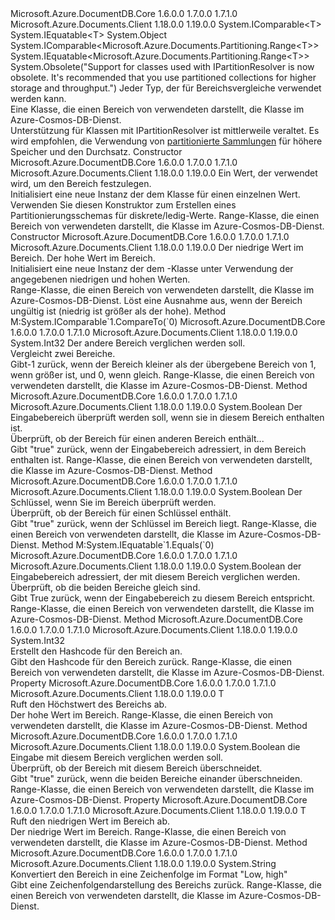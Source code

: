 <Type Name="Range&lt;T&gt;" FullName="Microsoft.Azure.Documents.Partitioning.Range&lt;T&gt;">
  <TypeSignature Language="C#" Value="public class Range&lt;T&gt; : IComparable&lt;Microsoft.Azure.Documents.Partitioning.Range&lt;T&gt;&gt;, IEquatable&lt;Microsoft.Azure.Documents.Partitioning.Range&lt;T&gt;&gt; where T : IComparable&lt;T&gt;, IEquatable&lt;T&gt;" />
  <TypeSignature Language="ILAsm" Value=".class public auto ansi beforefieldinit Range`1&lt;(class System.IComparable`1&lt;!T&gt;, class System.IEquatable`1&lt;!T&gt;) T&gt; extends System.Object implements class System.IComparable`1&lt;class Microsoft.Azure.Documents.Partitioning.Range`1&lt;!T&gt;&gt;, class System.IEquatable`1&lt;class Microsoft.Azure.Documents.Partitioning.Range`1&lt;!T&gt;&gt;" />
  <TypeSignature Language="DocId" Value="T:Microsoft.Azure.Documents.Partitioning.Range`1" />
  <TypeSignature Language="VB.NET" Value="Public Class Range(Of T)&#xA;Implements IComparable(Of Range(Of T)), IEquatable(Of Range(Of T))" />
  <TypeSignature Language="F#" Value="type Range&lt;'T (requires 'T :&gt; IComparable&lt;'T&gt; and 'T :&gt; IEquatable&lt;'T&gt;)&gt; = class&#xA;    interface IEquatable&lt;Range&lt;'T&gt;&gt;&#xA;    interface IComparable&lt;Range&lt;'T&gt;&gt;" />
  <AssemblyInfo>
    <AssemblyName>Microsoft.Azure.DocumentDB.Core</AssemblyName>
    <AssemblyVersion>1.6.0.0</AssemblyVersion>
    <AssemblyVersion>1.7.0.0</AssemblyVersion>
    <AssemblyVersion>1.7.1.0</AssemblyVersion>
  </AssemblyInfo>
  <AssemblyInfo>
    <AssemblyName>Microsoft.Azure.Documents.Client</AssemblyName>
    <AssemblyVersion>1.18.0.0</AssemblyVersion>
    <AssemblyVersion>1.19.0.0</AssemblyVersion>
  </AssemblyInfo>
  <TypeParameters>
    <TypeParameter Name="T">
      <Constraints>
        <InterfaceName>System.IComparable&lt;T&gt;</InterfaceName>
        <InterfaceName>System.IEquatable&lt;T&gt;</InterfaceName>
      </Constraints>
    </TypeParameter>
  </TypeParameters>
  <Base>
    <BaseTypeName>System.Object</BaseTypeName>
  </Base>
  <Interfaces>
    <Interface>
      <InterfaceName>System.IComparable&lt;Microsoft.Azure.Documents.Partitioning.Range&lt;T&gt;&gt;</InterfaceName>
    </Interface>
    <Interface>
      <InterfaceName>System.IEquatable&lt;Microsoft.Azure.Documents.Partitioning.Range&lt;T&gt;&gt;</InterfaceName>
    </Interface>
  </Interfaces>
  <Attributes>
    <Attribute>
      <AttributeName>System.Obsolete("Support for classes used with IPartitionResolver is now obsolete. It's recommended that you use partitioned collections for higher storage and throughput.")</AttributeName>
    </Attribute>
  </Attributes>
  <Docs>
    <typeparam name="T">Jeder Typ, der für Bereichsvergleiche verwendet werden kann.</typeparam>
    <summary>
            Eine Klasse, die einen Bereich von verwendeten darstellt, die <see cref="T:Microsoft.Azure.Documents.Partitioning.RangePartitionResolver`1" /> Klasse im Azure-Cosmos-DB-Dienst.
            </summary>
    <remarks>
            Unterstützung für Klassen mit IPartitionResolver ist mittlerweile veraltet. Es wird empfohlen, die Verwendung von <a href="https://azure.microsoft.com/documentation/articles/documentdb-partition-data">partitionierte Sammlungen</a> für höhere Speicher und den Durchsatz.
            </remarks>
    <altmember cref="T:Microsoft.Azure.Documents.Partitioning.RangePartitionResolver`1" />
  </Docs>
  <Members>
    <Member MemberName=".ctor">
      <MemberSignature Language="C#" Value="public Range (T point);" />
      <MemberSignature Language="ILAsm" Value=".method public hidebysig specialname rtspecialname instance void .ctor(!T point) cil managed" />
      <MemberSignature Language="DocId" Value="M:Microsoft.Azure.Documents.Partitioning.Range`1.#ctor(`0)" />
      <MemberSignature Language="VB.NET" Value="Public Sub New (point As T)" />
      <MemberSignature Language="F#" Value="new Microsoft.Azure.Documents.Partitioning.Range&lt;'T (requires 'T :&gt; IComparable&lt;'T&gt; and 'T :&gt; IEquatable&lt;'T&gt;)&gt; : 'T -&gt; Microsoft.Azure.Documents.Partitioning.Range&lt;'T (requires 'T :&gt; IComparable&lt;'T&gt; and 'T :&gt; IEquatable&lt;'T&gt;)&gt;" Usage="new Microsoft.Azure.Documents.Partitioning.Range&lt;'T (requires 'T :&gt; System.IComparable&lt;'T&gt; and 'T :&gt; System.IEquatable&lt;'T&gt;)&gt; point" />
      <MemberType>Constructor</MemberType>
      <AssemblyInfo>
        <AssemblyName>Microsoft.Azure.DocumentDB.Core</AssemblyName>
        <AssemblyVersion>1.6.0.0</AssemblyVersion>
        <AssemblyVersion>1.7.0.0</AssemblyVersion>
        <AssemblyVersion>1.7.1.0</AssemblyVersion>
      </AssemblyInfo>
      <AssemblyInfo>
        <AssemblyName>Microsoft.Azure.Documents.Client</AssemblyName>
        <AssemblyVersion>1.18.0.0</AssemblyVersion>
        <AssemblyVersion>1.19.0.0</AssemblyVersion>
      </AssemblyInfo>
      <Parameters>
        <Parameter Name="point" Type="T" />
      </Parameters>
      <Docs>
        <param name="point">Ein Wert, der verwendet wird, um den Bereich festzulegen.</param>
        <summary>
            Initialisiert eine neue Instanz der dem <see cref="T:Microsoft.Azure.Documents.Partitioning.Range`1" /> Klasse für einen einzelnen Wert.
            </summary>
        <remarks>
            Verwenden Sie diesen Konstruktor zum Erstellen eines Partitionierungsschemas für diskrete/ledig-Werte.
            Range-Klasse, die einen Bereich von verwendeten darstellt, die <see cref="T:Microsoft.Azure.Documents.Partitioning.RangePartitionResolver`1" /> Klasse im Azure-Cosmos-DB-Dienst.
            </remarks>
      </Docs>
    </Member>
    <Member MemberName=".ctor">
      <MemberSignature Language="C#" Value="public Range (T low, T high);" />
      <MemberSignature Language="ILAsm" Value=".method public hidebysig specialname rtspecialname instance void .ctor(!T low, !T high) cil managed" />
      <MemberSignature Language="DocId" Value="M:Microsoft.Azure.Documents.Partitioning.Range`1.#ctor(`0,`0)" />
      <MemberSignature Language="VB.NET" Value="Public Sub New (low As T, high As T)" />
      <MemberSignature Language="F#" Value="new Microsoft.Azure.Documents.Partitioning.Range&lt;'T (requires 'T :&gt; IComparable&lt;'T&gt; and 'T :&gt; IEquatable&lt;'T&gt;)&gt; : 'T * 'T -&gt; Microsoft.Azure.Documents.Partitioning.Range&lt;'T (requires 'T :&gt; IComparable&lt;'T&gt; and 'T :&gt; IEquatable&lt;'T&gt;)&gt;" Usage="new Microsoft.Azure.Documents.Partitioning.Range&lt;'T (requires 'T :&gt; System.IComparable&lt;'T&gt; and 'T :&gt; System.IEquatable&lt;'T&gt;)&gt; (low, high)" />
      <MemberType>Constructor</MemberType>
      <AssemblyInfo>
        <AssemblyName>Microsoft.Azure.DocumentDB.Core</AssemblyName>
        <AssemblyVersion>1.6.0.0</AssemblyVersion>
        <AssemblyVersion>1.7.0.0</AssemblyVersion>
        <AssemblyVersion>1.7.1.0</AssemblyVersion>
      </AssemblyInfo>
      <AssemblyInfo>
        <AssemblyName>Microsoft.Azure.Documents.Client</AssemblyName>
        <AssemblyVersion>1.18.0.0</AssemblyVersion>
        <AssemblyVersion>1.19.0.0</AssemblyVersion>
      </AssemblyInfo>
      <Parameters>
        <Parameter Name="low" Type="T" />
        <Parameter Name="high" Type="T" />
      </Parameters>
      <Docs>
        <param name="low">Der niedrige Wert im Bereich.</param>
        <param name="high">Der hohe Wert im Bereich.</param>
        <summary>
            Initialisiert eine neue Instanz der dem <see cref="T:Microsoft.Azure.Documents.Partitioning.Range`1" /> -Klasse unter Verwendung der angegebenen niedrigen und hohen Werten.
            </summary>
        <remarks>
            Range-Klasse, die einen Bereich von verwendeten darstellt, die <see cref="T:Microsoft.Azure.Documents.Partitioning.RangePartitionResolver`1" /> Klasse im Azure-Cosmos-DB-Dienst.
            </remarks>
        <exception cref="T:System.ArgumentException">Löst eine Ausnahme aus, wenn der Bereich ungültig ist (niedrig ist größer als der hohe).</exception>
      </Docs>
    </Member>
    <Member MemberName="CompareTo">
      <MemberSignature Language="C#" Value="public int CompareTo (Microsoft.Azure.Documents.Partitioning.Range&lt;T&gt; other);" />
      <MemberSignature Language="ILAsm" Value=".method public hidebysig newslot virtual instance int32 CompareTo(class Microsoft.Azure.Documents.Partitioning.Range`1&lt;!T&gt; other) cil managed" />
      <MemberSignature Language="DocId" Value="M:Microsoft.Azure.Documents.Partitioning.Range`1.CompareTo(Microsoft.Azure.Documents.Partitioning.Range{`0})" />
      <MemberSignature Language="VB.NET" Value="Public Function CompareTo (other As Range(Of T)) As Integer" />
      <MemberSignature Language="F#" Value="abstract member CompareTo : Microsoft.Azure.Documents.Partitioning.Range&lt;'T (requires 'T :&gt; IComparable&lt;'T&gt; and 'T :&gt; IEquatable&lt;'T&gt;)&gt; -&gt; int&#xA;override this.CompareTo : Microsoft.Azure.Documents.Partitioning.Range&lt;'T (requires 'T :&gt; IComparable&lt;'T&gt; and 'T :&gt; IEquatable&lt;'T&gt;)&gt; -&gt; int" Usage="range.CompareTo other" />
      <MemberType>Method</MemberType>
      <Implements>
        <InterfaceMember>M:System.IComparable`1.CompareTo(`0)</InterfaceMember>
      </Implements>
      <AssemblyInfo>
        <AssemblyName>Microsoft.Azure.DocumentDB.Core</AssemblyName>
        <AssemblyVersion>1.6.0.0</AssemblyVersion>
        <AssemblyVersion>1.7.0.0</AssemblyVersion>
        <AssemblyVersion>1.7.1.0</AssemblyVersion>
      </AssemblyInfo>
      <AssemblyInfo>
        <AssemblyName>Microsoft.Azure.Documents.Client</AssemblyName>
        <AssemblyVersion>1.18.0.0</AssemblyVersion>
        <AssemblyVersion>1.19.0.0</AssemblyVersion>
      </AssemblyInfo>
      <ReturnValue>
        <ReturnType>System.Int32</ReturnType>
      </ReturnValue>
      <Parameters>
        <Parameter Name="other" Type="Microsoft.Azure.Documents.Partitioning.Range&lt;T&gt;" />
      </Parameters>
      <Docs>
        <param name="other">Der andere Bereich verglichen werden soll.</param>
        <summary>
            Vergleicht zwei Bereiche.
            </summary>
        <returns>Gibt-1 zurück, wenn der Bereich kleiner als der übergebene Bereich von 1, wenn größer ist, und 0, wenn gleich.</returns>
        <remarks>
            Range-Klasse, die einen Bereich von verwendeten darstellt, die <see cref="T:Microsoft.Azure.Documents.Partitioning.RangePartitionResolver`1" /> Klasse im Azure-Cosmos-DB-Dienst.
            </remarks>
      </Docs>
    </Member>
    <Member MemberName="Contains">
      <MemberSignature Language="C#" Value="public bool Contains (Microsoft.Azure.Documents.Partitioning.Range&lt;T&gt; other);" />
      <MemberSignature Language="ILAsm" Value=".method public hidebysig instance bool Contains(class Microsoft.Azure.Documents.Partitioning.Range`1&lt;!T&gt; other) cil managed" />
      <MemberSignature Language="DocId" Value="M:Microsoft.Azure.Documents.Partitioning.Range`1.Contains(Microsoft.Azure.Documents.Partitioning.Range{`0})" />
      <MemberSignature Language="VB.NET" Value="Public Function Contains (other As Range(Of T)) As Boolean" />
      <MemberSignature Language="F#" Value="member this.Contains : Microsoft.Azure.Documents.Partitioning.Range&lt;'T (requires 'T :&gt; IComparable&lt;'T&gt; and 'T :&gt; IEquatable&lt;'T&gt;)&gt; -&gt; bool" Usage="range.Contains other" />
      <MemberType>Method</MemberType>
      <AssemblyInfo>
        <AssemblyName>Microsoft.Azure.DocumentDB.Core</AssemblyName>
        <AssemblyVersion>1.6.0.0</AssemblyVersion>
        <AssemblyVersion>1.7.0.0</AssemblyVersion>
        <AssemblyVersion>1.7.1.0</AssemblyVersion>
      </AssemblyInfo>
      <AssemblyInfo>
        <AssemblyName>Microsoft.Azure.Documents.Client</AssemblyName>
        <AssemblyVersion>1.18.0.0</AssemblyVersion>
        <AssemblyVersion>1.19.0.0</AssemblyVersion>
      </AssemblyInfo>
      <ReturnValue>
        <ReturnType>System.Boolean</ReturnType>
      </ReturnValue>
      <Parameters>
        <Parameter Name="other" Type="Microsoft.Azure.Documents.Partitioning.Range&lt;T&gt;" />
      </Parameters>
      <Docs>
        <param name="other">Der Eingabebereich überprüft werden soll, wenn sie in diesem Bereich enthalten ist.</param>
        <summary>
            Überprüft, ob der Bereich für einen anderen Bereich enthält...
            </summary>
        <returns>Gibt "true" zurück, wenn der Eingabebereich adressiert, in dem Bereich enthalten ist.</returns>
        <remarks>
            Range-Klasse, die einen Bereich von verwendeten darstellt, die <see cref="T:Microsoft.Azure.Documents.Partitioning.RangePartitionResolver`1" /> Klasse im Azure-Cosmos-DB-Dienst.
            </remarks>
      </Docs>
    </Member>
    <Member MemberName="Contains">
      <MemberSignature Language="C#" Value="public bool Contains (T point);" />
      <MemberSignature Language="ILAsm" Value=".method public hidebysig instance bool Contains(!T point) cil managed" />
      <MemberSignature Language="DocId" Value="M:Microsoft.Azure.Documents.Partitioning.Range`1.Contains(`0)" />
      <MemberSignature Language="VB.NET" Value="Public Function Contains (point As T) As Boolean" />
      <MemberSignature Language="F#" Value="member this.Contains : 'T -&gt; bool" Usage="range.Contains point" />
      <MemberType>Method</MemberType>
      <AssemblyInfo>
        <AssemblyName>Microsoft.Azure.DocumentDB.Core</AssemblyName>
        <AssemblyVersion>1.6.0.0</AssemblyVersion>
        <AssemblyVersion>1.7.0.0</AssemblyVersion>
        <AssemblyVersion>1.7.1.0</AssemblyVersion>
      </AssemblyInfo>
      <AssemblyInfo>
        <AssemblyName>Microsoft.Azure.Documents.Client</AssemblyName>
        <AssemblyVersion>1.18.0.0</AssemblyVersion>
        <AssemblyVersion>1.19.0.0</AssemblyVersion>
      </AssemblyInfo>
      <ReturnValue>
        <ReturnType>System.Boolean</ReturnType>
      </ReturnValue>
      <Parameters>
        <Parameter Name="point" Type="T" />
      </Parameters>
      <Docs>
        <param name="point">Der Schlüssel, wenn Sie im Bereich überprüft werden.</param>
        <summary>
            Überprüft, ob der Bereich für einen Schlüssel enthält.
            </summary>
        <returns>Gibt "true" zurück, wenn der Schlüssel im Bereich liegt.</returns>
        <remarks>
            Range-Klasse, die einen Bereich von verwendeten darstellt, die <see cref="T:Microsoft.Azure.Documents.Partitioning.RangePartitionResolver`1" /> Klasse im Azure-Cosmos-DB-Dienst.
            </remarks>
      </Docs>
    </Member>
    <Member MemberName="Equals">
      <MemberSignature Language="C#" Value="public bool Equals (Microsoft.Azure.Documents.Partitioning.Range&lt;T&gt; other);" />
      <MemberSignature Language="ILAsm" Value=".method public hidebysig newslot virtual instance bool Equals(class Microsoft.Azure.Documents.Partitioning.Range`1&lt;!T&gt; other) cil managed" />
      <MemberSignature Language="DocId" Value="M:Microsoft.Azure.Documents.Partitioning.Range`1.Equals(Microsoft.Azure.Documents.Partitioning.Range{`0})" />
      <MemberSignature Language="VB.NET" Value="Public Function Equals (other As Range(Of T)) As Boolean" />
      <MemberSignature Language="F#" Value="override this.Equals : Microsoft.Azure.Documents.Partitioning.Range&lt;'T (requires 'T :&gt; IComparable&lt;'T&gt; and 'T :&gt; IEquatable&lt;'T&gt;)&gt; -&gt; bool" Usage="range.Equals other" />
      <MemberType>Method</MemberType>
      <Implements>
        <InterfaceMember>M:System.IEquatable`1.Equals(`0)</InterfaceMember>
      </Implements>
      <AssemblyInfo>
        <AssemblyName>Microsoft.Azure.DocumentDB.Core</AssemblyName>
        <AssemblyVersion>1.6.0.0</AssemblyVersion>
        <AssemblyVersion>1.7.0.0</AssemblyVersion>
        <AssemblyVersion>1.7.1.0</AssemblyVersion>
      </AssemblyInfo>
      <AssemblyInfo>
        <AssemblyName>Microsoft.Azure.Documents.Client</AssemblyName>
        <AssemblyVersion>1.18.0.0</AssemblyVersion>
        <AssemblyVersion>1.19.0.0</AssemblyVersion>
      </AssemblyInfo>
      <ReturnValue>
        <ReturnType>System.Boolean</ReturnType>
      </ReturnValue>
      <Parameters>
        <Parameter Name="other" Type="Microsoft.Azure.Documents.Partitioning.Range&lt;T&gt;" />
      </Parameters>
      <Docs>
        <param name="other">der Eingabebereich adressiert, der mit diesem Bereich verglichen werden.</param>
        <summary>
            Überprüft, ob die beiden Bereiche gleich sind.
            </summary>
        <returns>Gibt True zurück, wenn der Eingabebereich zu diesem Bereich entspricht.</returns>
        <remarks>
            Range-Klasse, die einen Bereich von verwendeten darstellt, die <see cref="T:Microsoft.Azure.Documents.Partitioning.RangePartitionResolver`1" /> Klasse im Azure-Cosmos-DB-Dienst.
            </remarks>
      </Docs>
    </Member>
    <Member MemberName="GetHashCode">
      <MemberSignature Language="C#" Value="public override int GetHashCode ();" />
      <MemberSignature Language="ILAsm" Value=".method public hidebysig virtual instance int32 GetHashCode() cil managed" />
      <MemberSignature Language="DocId" Value="M:Microsoft.Azure.Documents.Partitioning.Range`1.GetHashCode" />
      <MemberSignature Language="VB.NET" Value="Public Overrides Function GetHashCode () As Integer" />
      <MemberSignature Language="F#" Value="override this.GetHashCode : unit -&gt; int" Usage="range.GetHashCode " />
      <MemberType>Method</MemberType>
      <AssemblyInfo>
        <AssemblyName>Microsoft.Azure.DocumentDB.Core</AssemblyName>
        <AssemblyVersion>1.6.0.0</AssemblyVersion>
        <AssemblyVersion>1.7.0.0</AssemblyVersion>
        <AssemblyVersion>1.7.1.0</AssemblyVersion>
      </AssemblyInfo>
      <AssemblyInfo>
        <AssemblyName>Microsoft.Azure.Documents.Client</AssemblyName>
        <AssemblyVersion>1.18.0.0</AssemblyVersion>
        <AssemblyVersion>1.19.0.0</AssemblyVersion>
      </AssemblyInfo>
      <ReturnValue>
        <ReturnType>System.Int32</ReturnType>
      </ReturnValue>
      <Parameters />
      <Docs>
        <summary>
            Erstellt den Hashcode für den Bereich an.
            </summary>
        <returns>Gibt den Hashcode für den Bereich zurück.</returns>
        <remarks>
            Range-Klasse, die einen Bereich von verwendeten darstellt, die <see cref="T:Microsoft.Azure.Documents.Partitioning.RangePartitionResolver`1" /> Klasse im Azure-Cosmos-DB-Dienst.
            </remarks>
      </Docs>
    </Member>
    <Member MemberName="High">
      <MemberSignature Language="C#" Value="public T High { get; }" />
      <MemberSignature Language="ILAsm" Value=".property instance !T High" />
      <MemberSignature Language="DocId" Value="P:Microsoft.Azure.Documents.Partitioning.Range`1.High" />
      <MemberSignature Language="VB.NET" Value="Public ReadOnly Property High As T" />
      <MemberSignature Language="F#" Value="member this.High : 'T" Usage="Microsoft.Azure.Documents.Partitioning.Range&lt;'T (requires 'T :&gt; System.IComparable&lt;'T&gt; and 'T :&gt; System.IEquatable&lt;'T&gt;)&gt;.High" />
      <MemberType>Property</MemberType>
      <AssemblyInfo>
        <AssemblyName>Microsoft.Azure.DocumentDB.Core</AssemblyName>
        <AssemblyVersion>1.6.0.0</AssemblyVersion>
        <AssemblyVersion>1.7.0.0</AssemblyVersion>
        <AssemblyVersion>1.7.1.0</AssemblyVersion>
      </AssemblyInfo>
      <AssemblyInfo>
        <AssemblyName>Microsoft.Azure.Documents.Client</AssemblyName>
        <AssemblyVersion>1.18.0.0</AssemblyVersion>
        <AssemblyVersion>1.19.0.0</AssemblyVersion>
      </AssemblyInfo>
      <ReturnValue>
        <ReturnType>T</ReturnType>
      </ReturnValue>
      <Docs>
        <summary>
            Ruft den Höchstwert des Bereichs ab.
            </summary>
        <value>
            Der hohe Wert im Bereich.
            </value>
        <remarks>
            Range-Klasse, die einen Bereich von verwendeten darstellt, die <see cref="T:Microsoft.Azure.Documents.Partitioning.RangePartitionResolver`1" /> Klasse im Azure-Cosmos-DB-Dienst.
            </remarks>
      </Docs>
    </Member>
    <Member MemberName="Intersect">
      <MemberSignature Language="C#" Value="public bool Intersect (Microsoft.Azure.Documents.Partitioning.Range&lt;T&gt; other);" />
      <MemberSignature Language="ILAsm" Value=".method public hidebysig instance bool Intersect(class Microsoft.Azure.Documents.Partitioning.Range`1&lt;!T&gt; other) cil managed" />
      <MemberSignature Language="DocId" Value="M:Microsoft.Azure.Documents.Partitioning.Range`1.Intersect(Microsoft.Azure.Documents.Partitioning.Range{`0})" />
      <MemberSignature Language="VB.NET" Value="Public Function Intersect (other As Range(Of T)) As Boolean" />
      <MemberSignature Language="F#" Value="member this.Intersect : Microsoft.Azure.Documents.Partitioning.Range&lt;'T (requires 'T :&gt; IComparable&lt;'T&gt; and 'T :&gt; IEquatable&lt;'T&gt;)&gt; -&gt; bool" Usage="range.Intersect other" />
      <MemberType>Method</MemberType>
      <AssemblyInfo>
        <AssemblyName>Microsoft.Azure.DocumentDB.Core</AssemblyName>
        <AssemblyVersion>1.6.0.0</AssemblyVersion>
        <AssemblyVersion>1.7.0.0</AssemblyVersion>
        <AssemblyVersion>1.7.1.0</AssemblyVersion>
      </AssemblyInfo>
      <AssemblyInfo>
        <AssemblyName>Microsoft.Azure.Documents.Client</AssemblyName>
        <AssemblyVersion>1.18.0.0</AssemblyVersion>
        <AssemblyVersion>1.19.0.0</AssemblyVersion>
      </AssemblyInfo>
      <ReturnValue>
        <ReturnType>System.Boolean</ReturnType>
      </ReturnValue>
      <Parameters>
        <Parameter Name="other" Type="Microsoft.Azure.Documents.Partitioning.Range&lt;T&gt;" />
      </Parameters>
      <Docs>
        <param name="other">die Eingabe <see cref="T:Microsoft.Azure.Documents.Partitioning.Range`1" /> mit diesem Bereich verglichen werden soll.</param>
        <summary>
            Überprüft, ob der Bereich <paramref name="other" /> mit diesem Bereich überschneidet.
            </summary>
        <returns>Gibt "true" zurück, wenn die beiden Bereiche einander überschneiden.</returns>
        <remarks>
            Range-Klasse, die einen Bereich von verwendeten darstellt, die <see cref="T:Microsoft.Azure.Documents.Partitioning.RangePartitionResolver`1" /> Klasse im Azure-Cosmos-DB-Dienst.
            </remarks>
      </Docs>
    </Member>
    <Member MemberName="Low">
      <MemberSignature Language="C#" Value="public T Low { get; }" />
      <MemberSignature Language="ILAsm" Value=".property instance !T Low" />
      <MemberSignature Language="DocId" Value="P:Microsoft.Azure.Documents.Partitioning.Range`1.Low" />
      <MemberSignature Language="VB.NET" Value="Public ReadOnly Property Low As T" />
      <MemberSignature Language="F#" Value="member this.Low : 'T" Usage="Microsoft.Azure.Documents.Partitioning.Range&lt;'T (requires 'T :&gt; System.IComparable&lt;'T&gt; and 'T :&gt; System.IEquatable&lt;'T&gt;)&gt;.Low" />
      <MemberType>Property</MemberType>
      <AssemblyInfo>
        <AssemblyName>Microsoft.Azure.DocumentDB.Core</AssemblyName>
        <AssemblyVersion>1.6.0.0</AssemblyVersion>
        <AssemblyVersion>1.7.0.0</AssemblyVersion>
        <AssemblyVersion>1.7.1.0</AssemblyVersion>
      </AssemblyInfo>
      <AssemblyInfo>
        <AssemblyName>Microsoft.Azure.Documents.Client</AssemblyName>
        <AssemblyVersion>1.18.0.0</AssemblyVersion>
        <AssemblyVersion>1.19.0.0</AssemblyVersion>
      </AssemblyInfo>
      <ReturnValue>
        <ReturnType>T</ReturnType>
      </ReturnValue>
      <Docs>
        <summary>
            Ruft den niedrigen Wert im Bereich ab.
            </summary>
        <value>
            Der niedrige Wert im Bereich.
            </value>
        <remarks>
            Range-Klasse, die einen Bereich von verwendeten darstellt, die <see cref="T:Microsoft.Azure.Documents.Partitioning.RangePartitionResolver`1" /> Klasse im Azure-Cosmos-DB-Dienst.
            </remarks>
      </Docs>
    </Member>
    <Member MemberName="ToString">
      <MemberSignature Language="C#" Value="public override string ToString ();" />
      <MemberSignature Language="ILAsm" Value=".method public hidebysig virtual instance string ToString() cil managed" />
      <MemberSignature Language="DocId" Value="M:Microsoft.Azure.Documents.Partitioning.Range`1.ToString" />
      <MemberSignature Language="VB.NET" Value="Public Overrides Function ToString () As String" />
      <MemberSignature Language="F#" Value="override this.ToString : unit -&gt; string" Usage="range.ToString " />
      <MemberType>Method</MemberType>
      <AssemblyInfo>
        <AssemblyName>Microsoft.Azure.DocumentDB.Core</AssemblyName>
        <AssemblyVersion>1.6.0.0</AssemblyVersion>
        <AssemblyVersion>1.7.0.0</AssemblyVersion>
        <AssemblyVersion>1.7.1.0</AssemblyVersion>
      </AssemblyInfo>
      <AssemblyInfo>
        <AssemblyName>Microsoft.Azure.Documents.Client</AssemblyName>
        <AssemblyVersion>1.18.0.0</AssemblyVersion>
        <AssemblyVersion>1.19.0.0</AssemblyVersion>
      </AssemblyInfo>
      <ReturnValue>
        <ReturnType>System.String</ReturnType>
      </ReturnValue>
      <Parameters />
      <Docs>
        <summary>
            Konvertiert den Bereich in eine Zeichenfolge im Format "Low, high"
            </summary>
        <returns>Gibt eine Zeichenfolgendarstellung des Bereichs zurück.</returns>
        <remarks>
            Range-Klasse, die einen Bereich von verwendeten darstellt, die <see cref="T:Microsoft.Azure.Documents.Partitioning.RangePartitionResolver`1" /> Klasse im Azure-Cosmos-DB-Dienst.
            </remarks>
      </Docs>
    </Member>
  </Members>
</Type>